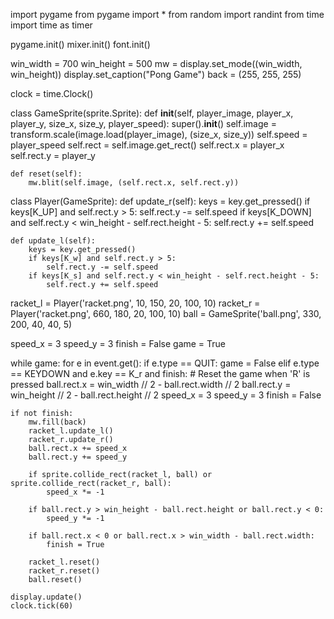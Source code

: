 import pygame
from pygame import *
from random import randint
from time import time as timer


pygame.init()
mixer.init()
font.init()

win_width = 700
win_height = 500
mw = display.set_mode((win_width, win_height))
display.set_caption("Pong Game")
back = (255, 255, 255)


clock = time.Clock()

class GameSprite(sprite.Sprite):
    def __init__(self, player_image, player_x, player_y, size_x, size_y, player_speed):
        super().__init__()
        self.image = transform.scale(image.load(player_image), (size_x, size_y))
        self.speed = player_speed
        self.rect = self.image.get_rect()
        self.rect.x = player_x
        self.rect.y = player_y

    def reset(self):
        mw.blit(self.image, (self.rect.x, self.rect.y))

class Player(GameSprite):
    def update_r(self):
        keys = key.get_pressed()
        if keys[K_UP] and self.rect.y > 5:
            self.rect.y -= self.speed
        if keys[K_DOWN] and self.rect.y < win_height - self.rect.height - 5:
            self.rect.y += self.speed

    def update_l(self):
        keys = key.get_pressed()
        if keys[K_w] and self.rect.y > 5:
            self.rect.y -= self.speed
        if keys[K_s] and self.rect.y < win_height - self.rect.height - 5:
            self.rect.y += self.speed


racket_l = Player('racket.png', 10, 150, 20, 100, 10)
racket_r = Player('racket.png', 660, 180, 20, 100, 10)
ball = GameSprite('ball.png', 330, 200, 40, 40, 5)

speed_x = 3
speed_y = 3
finish = False
game = True

while game:
    for e in event.get():
        if e.type == QUIT:
            game = False
        elif e.type == KEYDOWN and e.key == K_r and finish:
            # Reset the game when 'R' is pressed
            ball.rect.x = win_width // 2 - ball.rect.width // 2
            ball.rect.y = win_height // 2 - ball.rect.height // 2
            speed_x = 3
            speed_y = 3
            finish = False

    if not finish:
        mw.fill(back)
        racket_l.update_l()
        racket_r.update_r()
        ball.rect.x += speed_x
        ball.rect.y += speed_y

        if sprite.collide_rect(racket_l, ball) or sprite.collide_rect(racket_r, ball):
            speed_x *= -1

        if ball.rect.y > win_height - ball.rect.height or ball.rect.y < 0:
            speed_y *= -1

        if ball.rect.x < 0 or ball.rect.x > win_width - ball.rect.width:
            finish = True

        racket_l.reset()
        racket_r.reset()
        ball.reset()

    display.update()
    clock.tick(60)
